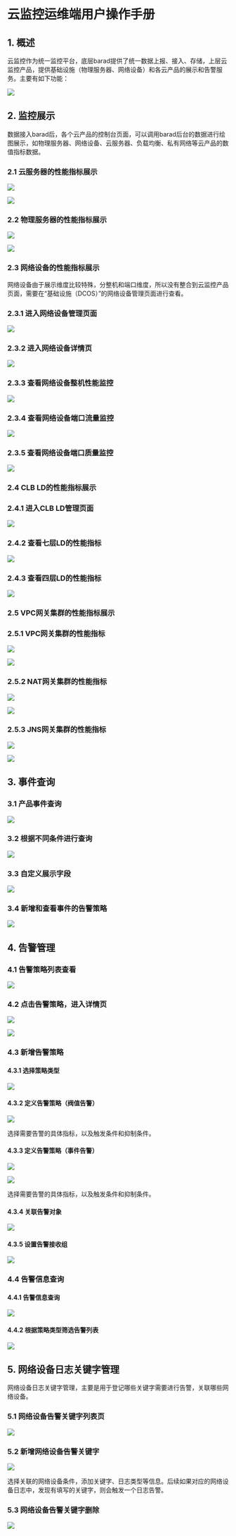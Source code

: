 # 云监控运维端用户操作手册

## 1. 概述
云监控作为统一监控平台，底层barad提供了统一数据上报、接入、存储，上层云监控产品，提供基础设施（物理服务器、网络设备）和各云产品的展示和告警服务。主要有如下功能：

![](/docfile/BCM/UM001.png)


## 2. 监控展示
数据接入barad后，各个云产品的控制台页面，可以调用barad后台的数据进行绘图展示，如物理服务器、网络设备、云服务器、负载均衡、私有网络等云产品的数值指标数据。

### 2.1 云服务器的性能指标展示

![](/docfile/BCM/UM002.png)

![](/docfile/BCM/UM003.png)

### 2.2 物理服务器的性能指标展示

![](/docfile/BCM/UM004.png)

![](/docfile/BCM/UM005.png)



### 2.3 网络设备的性能指标展示
网络设备由于展示维度比较特殊，分整机和端口维度，所以没有整合到云监控产品页面，需要在“基础设施（DCOS）”的网络设备管理页面进行查看。

### 2.3.1 进入网络设备管理页面

![](/docfile/BCM/UM006.png)

### 2.3.2 进入网络设备详情页

![](/docfile/BCM/UM007.png)


### 2.3.3 查看网络设备整机性能监控

![](/docfile/BCM/UM008.png)



### 2.3.4 查看网络设备端口流量监控
![](/docfile/BCM/UM009.png)

### 2.3.5 查看网络设备端口质量监控

![](/docfile/BCM/UM010.png)

### 2.4 CLB LD的性能指标展示

### 2.4.1 进入CLB LD管理页面
![](/docfile/BCM/UM011.png)

### 2.4.2 查看七层LD的性能指标

![](/docfile/BCM/UM012.png)

### 2.4.3 查看四层LD的性能指标

![](/docfile/BCM/UM013.png)

### 2.5 VPC网关集群的性能指标展示

### 2.5.1 VPC网关集群的性能指标

![](/docfile/BCM/UM014.png)

![](/docfile/BCM/UM015.png)


### 2.5.2 NAT网关集群的性能指标


![](/docfile/BCM/UM016.png)


![](/docfile/BCM/UM015.png)

### 2.5.3 JNS网关集群的性能指标


![](/docfile/BCM/UM017.png)


![](/docfile/BCM/UM015.png)



## 3. 事件查询

### 3.1 产品事件查询

![](/docfile/BCM/UM018.png)


### 3.2 根据不同条件进行查询

![](/docfile/BCM/UM019.png)

### 3.3 自定义展示字段

![](/docfile/BCM/UM020.png)

### 3.4 新增和查看事件的告警策略

![](/docfile/BCM/UM021.png)


## 4. 告警管理

### 4.1 告警策略列表查看

![](/docfile/BCM/UM022.png)

### 4.2 点击告警策略，进入详情页

![](/docfile/BCM/UM023.png)

![](/docfile/BCM/UM024.png)

### 4.3  新增告警策略

#### 4.3.1 选择策略类型

![](/docfile/BCM/UM025.png)

#### 4.3.2 定义告警策略（阀值告警）

![](/docfile/BCM/UM026.png)

选择需要告警的具体指标，以及触发条件和抑制条件。

#### 4.3.3 定义告警策略（事件告警）


![](/docfile/BCM/UM027.png)


![](/docfile/BCM/UM028.png)



选择需要告警的具体指标，以及触发条件和抑制条件。

#### 4.3.4 关联告警对象
![](/docfile/BCM/UM029.png)

#### 4.3.5 设置告警接收组

![](/docfile/BCM/UM030.png)

### 4.4 告警信息查询 

#### 4.4.1 告警信息查询

![](/docfile/BCM/UM031.png)


#### 4.4.2 根据策略类型筛选告警列表
![](/docfile/BCM/UM032.png)

## 5. 网络设备日志关键字管理 
网络设备日志关键字管理，主要是用于登记哪些关键字需要进行告警，关联哪些网络设备。

### 5.1 网络设备告警关键字列表页 

![](/docfile/BCM/UM033.png)

### 5.2 新增网络设备告警关键字 
![](/docfile/BCM/UM034.png)

选择关联的网络设备条件，添加关键字、日志类型等信息。后续如果对应的网络设备日志中，发现有填写的关键字，则会触发一个日志告警。

### 5.3 网络设备告警关键字删除 

![](/docfile/BCM/UM035.png)




